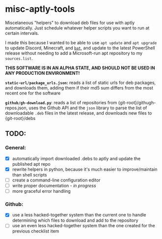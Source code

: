 # misc-aptly-tools

Miscelaneous "helpers" to download deb files for use with aptly automatically. Just schedule whatever helper scripts you want to run at certain intervals.

I made this because I wanted to be able to use `apt update` and `apt upgrade` to update Discord, Minecraft, and [`bat`](https://github.com/sharkdp/bat), and update to the latest PowerShell release without needing to add a Microsoft-run apt repository to my `sources.list`.

**THIS SOFTWARE IS IN AN ALPHA STATE, AND SHOULD NOT BE USED IN ANY PRODUCTION ENVIRONMENT!**

**`static-url/package_urls.json`:** reads a list of static urls for deb packages, and downloads them, adding them if their md5 sum differs from the most recent one for the software

**`github/gh-download.py`**: reads a list of repositories from {git-root}/githugh-repos.json, uses the Github API and the `json` library to parse the list of downloadable `.deb` files in the latest release, and downloads new files to {git-root}/debs

## TODO:

### General: 
* [x] automatically import downloaded .debs to aptly and update the published apt repo
* [x] rewrite helpers in python, because it's much easier to improve/maintain than shell scripts
* [ ] create a command-line configuration editor
* [ ] write proper documentation - *in progress*
* [ ] more graceful error handling

### Github:
* [x] use a less hacked-together system than the current one to handle determining which files to download and add to the repository
* [ ] use an even less hacked-together system than the one created for the previous checklist item
